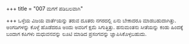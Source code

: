 +++
title = "007 ಮಗಗೆ ಪಡಿಬಲವಾಗಿ"

+++
ಒಳ್ಳೆಯ ವಿಜಯ ವಾರ್ತೆಯನ್ನು ತರುವ ದೂತರು ನಗರದಲ್ಲಿ ಏನು ಬೇಕಾದರೂ ಮಾಡಬಹುದಾಗಿತ್ತು. ಅಂಗಡಿಗಳನ್ನು ಕೊಳ್ಳೆ ಹೊಡೆದರೂ ಅಂದು ಅವರಿಗೆ ಕ್ಷಮೆ ಸಿಗುತ್ತಿತ್ತು. ಹನುಮಂತನು ಸೀತೆಯನ್ನು ಕಂಡು ಹಿಂದಕ್ಕೆ ಬಂದಾಗ ಕಪಿಗಳು ಮಧುವನವನ್ನು ಲೂಟಿ ಮಾಡಿದ ಪ್ರಸಂಗವನ್ನು ಜ್ಞಾಪಿಸಿಕೊಳ್ಳಬಹುದು.